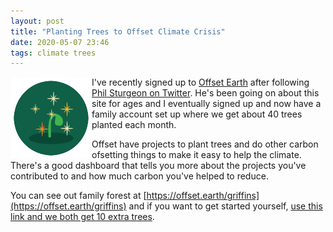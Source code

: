 ```yaml
---
layout: post
title: "Planting Trees to Offset Climate Crisis"
date: 2020-05-07 23:46
tags: climate trees
---
```

<a href="https://offset.earth/?r=5ea0c82962f64a00179ea048"><img src="/images/sparkle.png" alt="sparkle tree link from offset.earth" style="float: left"></a>
I've recently signed up to [Offset Earth](https://offset.earth) after following [Phil Sturgeon on Twitter](https://twitter.com/philsturgeon).
He's been going on about this site for ages and I eventually signed up and now have a family account set up where we get about 40 trees planted each month.

Offset have projects to plant trees and do other carbon ofsetting things to make it easy to help the climate.
There's a good dashboard that tells you more about the projects you've contributed to and how much carbon you've helped to reduce.

You can see out family forest at [https://offset.earth/griffins](https://offset.earth/griffins) and if you want to get started yourself, [use this link and we both get 10 extra trees](https://offset.earth/?r=5ea0c82962f64a00179ea048).
